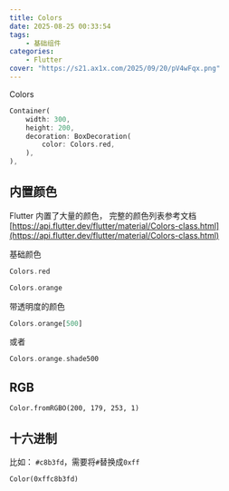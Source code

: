 ```yaml
---
title: Colors
date: 2025-08-25 00:33:54
tags:
	- 基础组件
categories:
	- Flutter
cover: "https://s21.ax1x.com/2025/09/20/pV4wFqx.png"
---
```


Colors

<!-- more -->

```dart
Container(
    width: 300,
    height: 200,
    decoration: BoxDecoration(
    	color: Colors.red,
    ),
),
```

## 内置颜色

Flutter 内置了大量的颜色， 完整的颜色列表参考文档 [https://api.flutter.dev/flutter/material/Colors-class.html](https://api.flutter.dev/flutter/material/Colors-class.html)

基础颜色

```dart
Colors.red
```

```dart
Colors.orange
```

带透明度的颜色

```dart
Colors.orange[500]
```

或者

```dart
Colors.orange.shade500
```

## RGB

```
Color.fromRGBO(200, 179, 253, 1)
```

## 十六进制

比如： `#c8b3fd`，需要将`#`替换成`0xff`

```
Color(0xffc8b3fd)
```

